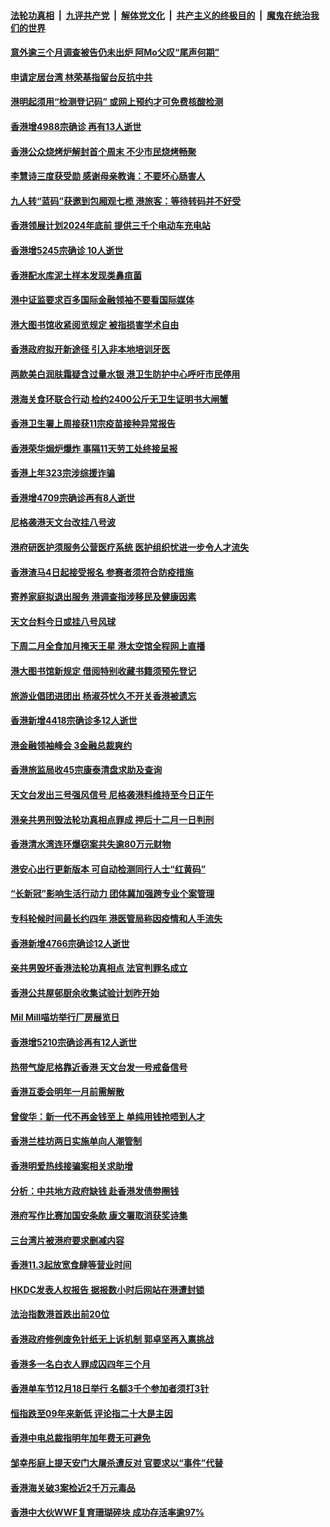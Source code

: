 ####  [法轮功真相](../../../../basic/blob/master/README.md?t=11080302) &nbsp;|&nbsp; [九评共产党](../../../../9ping.md/blob/master/README.md?t=11080302) &nbsp;|&nbsp; [解体党文化](../../../../jtdwh.md/blob/master/README.md?t=11080302)  &nbsp;|&nbsp; [共产主义的终极目的](../../../../gczydzjmd.md/blob/master/README.md?t=11080302) &nbsp;|&nbsp; [魔鬼在统治我们的世界](../../../../mgztzwmdsj.md/blob/master/README.md?t=11080302) 

#### [意外逾三个月调查被告仍未出炉 阿Mo父叹“尾声何期”](../pages/nsc415/n13860825.md?t=11080302) 

#### [申请定居台湾 林荣基指留台反抗中共](../pages/nsc415/n13860817.md?t=11080302) 

#### [港明起须用“检测登记码” 或网上预约才可免费核酸检测](../pages/nsc415/n13860763.md?t=11080302) 

#### [香港增4988宗确诊 再有13人逝世](../pages/nsc415/n13860755.md?t=11080302) 

#### [香港公众烧烤炉解封首个周末 不少市民烧烤畅聚](../pages/nsc415/n13860741.md?t=11080302) 

#### [李慧诗三度获受勋 感谢母亲教诲：不要坏心肠害人](../pages/nsc415/n13860735.md?t=11080302) 

#### [九人转“蓝码”获邀到包厢观七榄 港旅客：等待转码并不好受](../pages/nsc415/n13860726.md?t=11080302) 

#### [香港领展计划2024年底前 提供三千个电动车充电站](../pages/nsc415/n13859169.md?t=11080302) 

#### [香港增5245宗确诊 10人逝世](../pages/nsc415/n13859167.md?t=11080302) 

#### [香港配水库泥土样本发现类鼻疽菌](../pages/nsc415/n13859153.md?t=11080302) 

#### [港中证监要求百多国际金融领袖不要看国际媒体](../pages/nsc415/n13858621.md?t=11080302) 

#### [港大图书馆收紧阅览规定 被指损害学术自由](../pages/nsc415/n13858458.md?t=11080302) 

#### [香港政府拟开新途径 引入非本地培训牙医](../pages/nsc415/n13858299.md?t=11080302) 

#### [两款美白润肤霜疑含过量水银 港卫生防护中心呼吁市民停用](../pages/nsc415/n13858289.md?t=11080302) 

#### [港海关食环联合行动 检约2400公斤无卫生证明书大闸蟹](../pages/nsc415/n13858286.md?t=11080302) 

#### [香港卫生署上周接获11宗疫苗接种异常报告](../pages/nsc415/n13858278.md?t=11080302) 

#### [香港荣华焗炉爆炸 事隔11天劳工处终接呈报](../pages/nsc415/n13858269.md?t=11080302) 

#### [香港上年323宗涉综援诈骗](../pages/nsc415/n13858267.md?t=11080302) 

#### [香港增4709宗确诊再有8人逝世](../pages/nsc415/n13858258.md?t=11080302) 

#### [尼格袭港天文台改挂八号波](../pages/nsc415/n13858249.md?t=11080302) 

#### [港府研医护须服务公营医疗系统 医护组织忧进一步令人才流失](../pages/nsc415/n13857522.md?t=11080302) 

#### [香港渣马4日起接受报名 参赛者须符合防疫措施](../pages/nsc415/n13857510.md?t=11080302) 

#### [寄养家庭拟退出服务 港调查指涉移民及健康因素](../pages/nsc415/n13857500.md?t=11080302) 

#### [天文台料今日或挂八号风球](../pages/nsc415/n13857492.md?t=11080302) 

#### [下周二月全食加月掩天王星 港太空馆全程网上直播](../pages/nsc415/n13857484.md?t=11080302) 

#### [港大图书馆新规定 借阅特别收藏书籍须预先登记](../pages/nsc415/n13857478.md?t=11080302) 

#### [旅游业倡团进团出 杨淑芬忧久不开关香港被遗忘](../pages/nsc415/n13857465.md?t=11080302) 

#### [香港新增4418宗确诊多12人逝世](../pages/nsc415/n13857455.md?t=11080302) 

#### [港金融领袖峰会 3金融总裁爽约](../pages/nsc415/n13856915.md?t=11080302) 

#### [香港旅监局收45宗康泰清盘求助及查询](../pages/nsc415/n13856811.md?t=11080302) 

#### [天文台发出三号强风信号 尼格袭港料维持至今日正午](../pages/nsc415/n13856793.md?t=11080302) 

#### [港亲共男刑毁法轮功真相点罪成 押后十二月一日判刑](../pages/nsc415/n13856776.md?t=11080302) 

#### [香港清水湾连环爆窃案共失逾80万元财物](../pages/nsc415/n13856774.md?t=11080302) 

#### [港安心出行更新版本 可自动检测同行人士“红黄码”](../pages/nsc415/n13856758.md?t=11080302) 

#### [“长新冠”影响生活行动力 团体冀加强跨专业个案管理](../pages/nsc415/n13856752.md?t=11080302) 

#### [专科轮候时间最长约四年 港医管局称因疫情和人手流失](../pages/nsc415/n13856744.md?t=11080302) 

#### [香港新增4766宗确诊12人逝世](../pages/nsc415/n13856732.md?t=11080302) 

#### [亲共男毁坏香港法轮功真相点 法官判罪名成立](../pages/nsc415/n13856571.md?t=11080302) 

#### [香港公共屋邨厨余收集试验计划昨开始](../pages/nsc415/n13856103.md?t=11080302) 

#### [Mil Mill喵坊举行厂房展览日](../pages/nsc415/n13856069.md?t=11080302) 

#### [香港增5210宗确诊再有12人逝世](../pages/nsc415/n13856061.md?t=11080302) 

#### [热带气旋尼格靠近香港 天文台发一号戒备信号](../pages/nsc415/n13856045.md?t=11080302) 

#### [香港互委会明年一月前需解散](../pages/nsc415/n13856022.md?t=11080302) 

#### [曾俊华：新一代不再金钱至上 单纯用钱抢唔到人才](../pages/nsc415/n13855988.md?t=11080302) 

#### [香港兰桂坊两日实施单向人潮管制](../pages/nsc415/n13855982.md?t=11080302) 

#### [香港明爱热线接骗案相关求助增](../pages/nsc415/n13855977.md?t=11080302) 

#### [分析：中共地方政府缺钱 赴香港发债劵圈钱](../pages/nsc415/n13855612.md?t=11080302) 

#### [港府写作比赛加国安条款 康文署取消获奖诗集](../pages/nsc415/n13855605.md?t=11080302) 

#### [三台湾片被港府要求删减内容](../pages/nsc415/n13854367.md?t=11080302) 

#### [香港11.3起放宽食肆等营业时间](../pages/nsc415/n13854360.md?t=11080302) 

#### [HKDC发表人权报告 据报数小时后网站在港遭封锁](../pages/nsc415/n13854358.md?t=11080302) 

#### [法治指数港首跌出前20位](../pages/nsc415/n13854349.md?t=11080302) 

#### [香港政府修例废免针纸无上诉机制 郭卓坚再入禀挑战](../pages/nsc415/n13854345.md?t=11080302) 

#### [香港多一名白衣人罪成囚四年三个月](../pages/nsc415/n13854340.md?t=11080302) 

#### [香港单车节12月18日举行 名额3千个参加者须打3针](../pages/nsc415/n13854330.md?t=11080302) 

#### [恒指跌至09年来新低 评论指二十大是主因](../pages/nsc415/n13853778.md?t=11080302) 

#### [香港中电总裁指明年加年费无可避免](../pages/nsc415/n13853671.md?t=11080302) 

#### [邹幸彤庭上提天安门大屠杀遭反对 官要求以“事件”代替](../pages/nsc415/n13853656.md?t=11080302) 

#### [香港海关破3案检近2千万元毒品](../pages/nsc415/n13853640.md?t=11080302) 

#### [香港中大伙WWF复育珊瑚碎块 成功存活率逾97%](../pages/nsc415/n13853616.md?t=11080302) 

